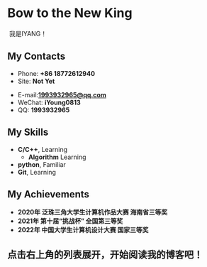 # Bow to the New King

​								我是IYANG！

<!-- .slide -->

## My Contacts

- Phone: **+86 18772612940**
- Site:  **Not Yet**

<!-- .slide vertical=true -->

- E-mail:**1993932965@qq.com**
- WeChat: **iYoung0813**
- QQ: **1993932965**

<!-- .slide -->

## My Skills

<!-- .slide vertical=true -->

- **C/C++**, Learning
  - **Algorithm** Learning
- **python**, Familiar
- **Git**, Learning

<!-- .slide -->

## My Achievements

- **2020年 泛珠三角大学生计算机作品大赛     海南省三等奖**
- **2021年 第十届“挑战杯” 全国第三等奖**
- **2022年 中国大学生计算机设计大赛 国家三等奖**
<!-- .slide -->

## 点击右上角的列表展开，开始阅读我的博客吧！
